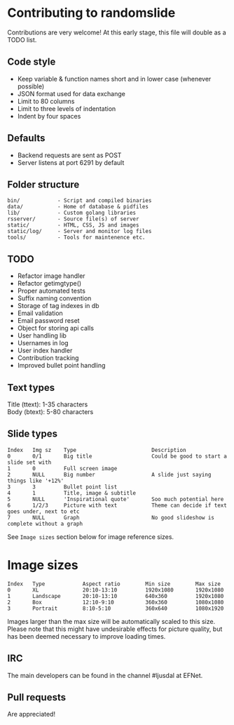 # Contributing to randomslide
Contributions are very welcome! At this early stage, this file will double as a TODO list.

## Code style
* Keep variable & function names short and in lower case (whenever possible)
* JSON format used for data exchange
* Limit to 80 columns
* Limit to three levels of indentation
* Indent by four spaces

## Defaults
* Backend requests are sent as POST
* Server listens at port 6291 by default

## Folder structure
```
bin/            - Script and compiled binaries
data/           - Home of database & pidfiles
lib/            - Custom golang libraries
rsserver/       - Source file(s) of server
static/         - HTML, CSS, JS and images
static/log/     - Server and monitor log files
tools/          - Tools for maintenence etc.
```

## TODO
* Refactor image handler
* Refactor getimgtype()
* Proper automated tests
* Suffix naming convention
* Storage of tag indexes in db
* Email validation
* Email password reset
* Object for storing api calls
* User handling lib
* Usernames in log
* User index handler
* Contribution tracking
* Improved bullet point handling

## Text types
Title (ttext): 1-35 characters  
Body (btext): 5-80 characters

## Slide types
```
Index   Img sz    Type                        Description
0       0/1       Big title                   Could be good to start a slide set with
1       0         Full screen image
2       NULL      Big number                  A slide just saying things like '+12%'
3       3         Bullet point list
4       1         Title, image & subtitle
5       NULL      'Inspirational quote'       Soo much potential here
6       1/2/3     Picture with text           Theme can decide if text goes under, next to etc
7       NULL      Graph                       No good slideshow is complete without a graph
```
See `Image sizes` section below for image reference sizes.

# Image sizes
```
Index   Type            Aspect ratio        Min size        Max size
0       XL              20:10-13:10         1920x1080       1920x1080
1       Landscape       20:10-13:10         640x360         1920x1080
2       Box             12:10-9:10          360x360         1080x1080
3       Portrait        8:10-5:10           360x640         1080x1920
```
Images larger than the max size will be automatically scaled to this size. Please note that this might have undesirable effects for picture quality, but has been deemed necessary to improve loading times.

## IRC
The main developers can be found in the channel #ljusdal at EFNet.

## Pull requests
Are appreciated!
